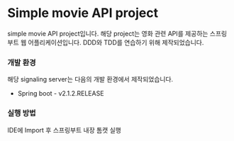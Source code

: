 Simple movie API project
=============

simple movie API project입니다.
해당 project는 영화 관련 API를 제공하는 스프링부트 웹 어플리케이션입니다. DDD와 TDD를 연습하기 위해 제작되었습니다. 

### 개발 환경
해당 signaling server는 다음의 개발 환경에서 제작되었습니다.
  - Spring boot - v2.1.2.RELEASE

### 실행 방법
IDE에 Import 후 스프링부트 내장 톰캣 실행